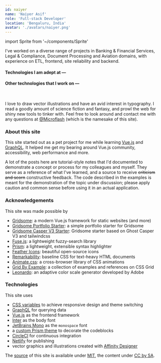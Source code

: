 ```yaml
---
id: naiyer
name: 'Naiyer Asif'
role: 'Full-stack Developer'
location: 'Bengaluru, India'
avatar: './avatars/naiyer.png'
---
```


import Sprite from '~/components/Sprite'

I've worked on a diverse range of projects in Banking &amp; Financial Services, Legal &amp; Compliance, Document Processing and Aviation domains, with experience on ETL, frontend, site reliability and backend.

#### Technologies I am adept at &mdash;

<div class="grid-xs">
  <Sprite viewBox="0 0 224 256" :src="'cards'" :symbol="'card-java'" class="icon-card" />
  <Sprite viewBox="0 0 224 256" :src="'cards'" :symbol="'card-spring'" class="icon-card" />
  <Sprite viewBox="0 0 224 256" :src="'cards'" :symbol="'card-nodejs'" class="icon-card" />
  <Sprite viewBox="0 0 224 256" :src="'cards'" :symbol="'card-oracle'" class="icon-card" />
</div>

#### Other technologies that I work on &mdash;


<div class="grid-xs">
  <Sprite viewBox="0 0 224 256" :src="'cards'" :symbol="'card-angular'" class="icon-card" />
  <Sprite viewBox="0 0 224 256" :src="'cards'" :symbol="'card-vuejs'" class="icon-card" />
  <Sprite viewBox="0 0 224 256" :src="'cards'" :symbol="'card-docker'" class="icon-card" />
  <Sprite viewBox="0 0 224 256" :src="'cards'" :symbol="'card-postgres'" class="icon-card" />
  <Sprite viewBox="0 0 224 256" :src="'cards'" :symbol="'card-mongodb'" class="icon-card" />
  <Sprite viewBox="0 0 224 256" :src="'cards'" :symbol="'card-jenkins'" class="icon-card" />
</div>
<br>


I love to draw vector illustrations and have an avid interest in typography. I read a goodly amount of science fiction and fantasy, and prowl the web for shiny new tools to tinker with. Feel free to look around and contact me with any questions at [@Microflash](https://www.twitter.com/Microflash) (which is the namesake of this site).

### About this site

This site started out as a pet project for me while learning [Vue.js](https://vuejs.org/) and [GraphQL](https://graphql.org/). It helped me get my bearing around Vue.js community, accessibility, web performance and more.

A lot of the posts here are tutorial-style notes that I'd documented to demonstrate a concept or process for my colleagues and myself. They serve as a reference of what I've learned, and a source to receive ~~criticism and scorn~~ constructive feedback. The code described in the examples is meant for the demonstration of the topic under discussion; please apply caution and common sense before using it in an actual application.

### Acknowledgements

This site was made possible by

- [Gridsome](https://gridsome.org/): a modern Vue.js framework for static websites (and more)
- [Gridsome Portfolio Starter](https://github.com/drehimself/gridsome-portfolio-starter): a simple portfolio starter for Gridsome
- [Gridsome Casper V3 Starter](https://github.com/noxify/gridsome-starter-casper-v3): Gridsome starter based on Ghost Casper V3 and tailwindcss
- [Fuse.js](https://fusejs.io/): a lightweight fuzzy-search library
- [Prism](https://prismjs.com/): a lightweight, extensible syntax highlighter
- [Feather Icons](https://feathericons.com/): beautiful open-source icons
- [Remarkability](https://mflash.dev/remarkability/): baseline CSS for text-heavy HTML documents
- [Animate.css](https://github.com/daneden/animate.css): a cross-browser library of CSS animations
- [Grid By Example](https://gridbyexample.com/): a collection of examples and references on CSS Grid
- [Leonardo](https://github.com/adobe/leonardo): an adaptive color scale generator developed by Adobe

### Technologies

This site uses 

- [CSS variables](https://css-tricks.com/guides/css-custom-properties/) to achieve responsive design and theme switching
- [GraphQL](https://graphql.org/) for querying data 
- [Vue.js](https://vuejs.org/) as the frontend framework
- [Inter](https://rsms.me/inter/) as the body font
- [JetBrains Mono](https://github.com/JetBrains/JetBrainsMono) as the `monospace` font
- a [custom Prism theme](https://github.com/Microflash/site/blob/release/src/assets/styles/core/_syntax.scss) to decorate the codeblocks
- [CircleCI](https://circleci.com/) for continuous integration
- [Netlify](https://netlify.com/) for publishing
- vector graphics and illustrations created with [Affinity Designer](https://affinity.serif.com/en-gb/designer/)

The [source](https://github.com/Microflash/site) of this site is available under [MIT](https://github.com/Microflash/site/blob/release/LICENSE.md), the content under [CC by SA](https://creativecommons.org/licenses/by-sa/4.0/).
